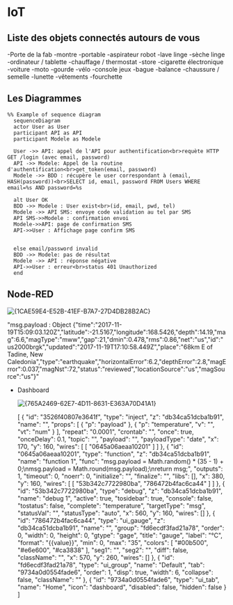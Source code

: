 # IoT
## Liste des objets connectés autours de vous
-Porte de la fab
-montre
-portable
-aspirateur robot
-lave linge
-sèche linge
-ordinateur / tablette
-chauffage / thermostat
-store
-cigarette électronique
-voiture
-moto
-gourde
-vélo
-console jeux
-bague
-balance
-chaussure / semelle
-lunette
-vêtements
-fourchette

## Les Diagrammes

```mermaid
%% Example of sequence diagram
  sequenceDiagram
  actor User as User
  participant API as API
  participant Modele as Modele

  User ->> API: appel de l'API pour authentification<br>requète HTTP GET /login (avec email, password)
  API ->> Modele: Appel de la routine d'authentification<br>get_token(email, password)
  Modele ->> BDD : récupère le user correspondant à (email, HASH(password))<br>SELECT id, email, password FROM Users WHERE email=%s AND password=%s

  alt User OK
  BDD ->> Modele : User exist<br>(id, email, pwd, tel)
  Modele ->> API SMS: envoye code validation au tel par SMS
  API SMS->>Modele : confirmation envoi
  Modele->>API: page de confirmation SMS
  API->>User : Affichage page confirm SMS


  else email/password invalid
  BDD ->> Modele: pas de résultat
  Modele ->> API : réponse négative
  API->>User : erreur<br>status 401 Unauthorized
  end
```
## Node-RED

![{1CAE59E4-E52B-41EF-B7A7-27D4DB28B2AC}](https://github.com/user-attachments/assets/b9ae6915-d191-48aa-b914-d5f8b3afba9f)

"msg.payload : Object
{"time":"2017-11-19T15:09:03.120Z","latitude":-21.5167,"longitude":168.5426,"depth":14.19,"mag":6.6,"magType":"mww","gap":21,"dmin":0.478,"rms":0.86,"net":"us","id":"us2000brgk","updated":"2017-11-19T17:10:58.449Z","place":"68km E of Tadine, New Caledonia","type":"earthquake","horizontalError":6.2,"depthError":2.8,"magError":0.037,"magNst":72,"status":"reviewed","locationSource":"us","magSource":"us"}"

- Dashboard

  ![{765A2469-62E7-4D11-8631-E363A70D41A1}](https://github.com/user-attachments/assets/5be879c3-bbf3-4ed6-a012-f6206f0ce854)

  [
    {
        "id": "3526f40807e3641f",
        "type": "inject",
        "z": "db34ca51dcba1b91",
        "name": "",
        "props": [
            {
                "p": "payload"
            },
            {
                "p": "temperature",
                "v": "",
                "vt": "num"
            }
        ],
        "repeat": "0.0001",
        "crontab": "",
        "once": true,
        "onceDelay": 0.1,
        "topic": "",
        "payload": "",
        "payloadType": "date",
        "x": 170,
        "y": 160,
        "wires": [
            [
                "0645a06aeaa10201"
            ]
        ]
    },
    {
        "id": "0645a06aeaa10201",
        "type": "function",
        "z": "db34ca51dcba1b91",
        "name": "function 1",
        "func": "msg.payload = Math.random() * (35 - 1) + 0;\nmsg.payload = Math.round(msg.payload);\nreturn msg;",
        "outputs": 1,
        "timeout": 0,
        "noerr": 0,
        "initialize": "",
        "finalize": "",
        "libs": [],
        "x": 380,
        "y": 160,
        "wires": [
            [
                "53b342c7722980ba",
                "786472b4fac6ca44"
            ]
        ]
    },
    {
        "id": "53b342c7722980ba",
        "type": "debug",
        "z": "db34ca51dcba1b91",
        "name": "debug 1",
        "active": true,
        "tosidebar": true,
        "console": false,
        "tostatus": false,
        "complete": "temperature",
        "targetType": "msg",
        "statusVal": "",
        "statusType": "auto",
        "x": 560,
        "y": 160,
        "wires": []
    },
    {
        "id": "786472b4fac6ca44",
        "type": "ui_gauge",
        "z": "db34ca51dcba1b91",
        "name": "",
        "group": "fd6ecdf3fad21a78",
        "order": 0,
        "width": 0,
        "height": 0,
        "gtype": "gage",
        "title": "gauge",
        "label": "°C",
        "format": "{{value}}",
        "min": 0,
        "max": "35",
        "colors": [
            "#00b500",
            "#e6e600",
            "#ca3838"
        ],
        "seg1": "",
        "seg2": "",
        "diff": false,
        "className": "",
        "x": 570,
        "y": 260,
        "wires": []
    },
    {
        "id": "fd6ecdf3fad21a78",
        "type": "ui_group",
        "name": "Default",
        "tab": "9734a0d0554fade6",
        "order": 1,
        "disp": true,
        "width": 6,
        "collapse": false,
        "className": ""
    },
    {
        "id": "9734a0d0554fade6",
        "type": "ui_tab",
        "name": "Home",
        "icon": "dashboard",
        "disabled": false,
        "hidden": false
    }
]

